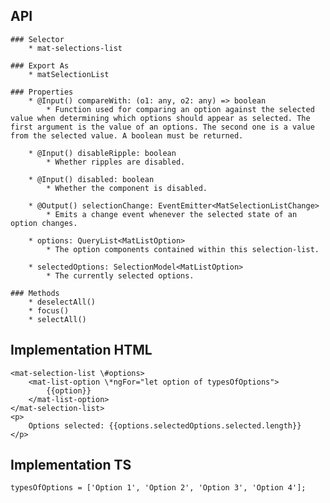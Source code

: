 ## API
    ### Selector 
        * mat-selections-list

    ### Export As
        * matSelectionList

    ### Properties
        * @Input() compareWith: (o1: any, o2: any) => boolean
            * Function used for comparing an option against the selected value when determining which options should appear as selected. The first argument is the value of an options. The second one is a value from the selected value. A boolean must be returned.

        * @Input() disableRipple: boolean
            * Whether ripples are disabled.

        * @Input() disabled: boolean
            * Whether the component is disabled.

        * @Output() selectionChange: EventEmitter<MatSelectionListChange>
            * Emits a change event whenever the selected state of an option changes.

        * options: QueryList<MatListOption>
            * The option components contained within this selection-list.

        * selectedOptions: SelectionModel<MatListOption>
            * The currently selected options.

    ### Methods
        * deselectAll()
        * focus()
        * selectAll()

## Implementation HTML
    <mat-selection-list \#options>
        <mat-list-option \*ngFor="let option of typesOfOptions">
            {{option}}
        </mat-list-option>
    </mat-selection-list>
    <p>
        Options selected: {{options.selectedOptions.selected.length}}
    </p>

## Implementation TS

    typesOfOptions = ['Option 1', 'Option 2', 'Option 3', 'Option 4'];